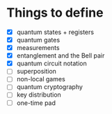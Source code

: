 # Things to define

- [X] quantum states + registers
- [X] quantum gates
- [X] measurements
- [X] entanglement and the Bell pair
- [X] quantum circuit notation
- [ ] superposition
- [ ] non-local games
- [ ] quantum cryptography
- [ ] key distribution
- [ ] one-time pad
